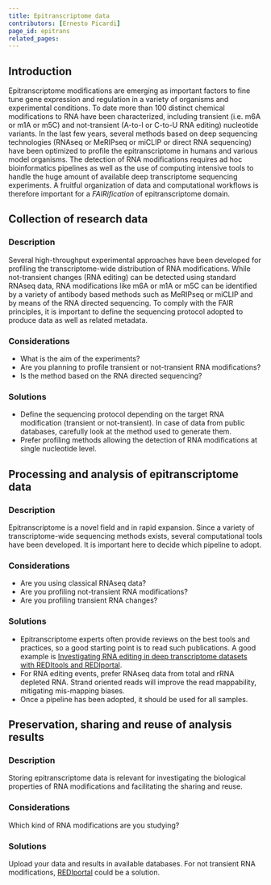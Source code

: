 ```yaml
---
title: Epitranscriptome data
contributors: [Ernesto Picardi]
page_id: epitrans
related_pages: 
---
```


## Introduction
Epitranscriptome modifications are emerging as important factors to fine tune gene expression and regulation in a variety of organisms and experimental conditions. To date more than 100 distinct chemical modifications to RNA have been characterized, including transient (i.e. m6A or m1A or m5C) and not-transient (A-to-I or C-to-U RNA editing) nucleotide variants. In the last few years, several methods based on deep sequencing technologies (RNAseq or MeRIPseq or miCLIP or direct RNA sequencing) have been optimized to profile the epitranscriptome in humans and various model organisms. The detection of RNA modifications requires ad hoc bioinformatics pipelines as well as the use of computing intensive tools to handle the huge amount of available deep transcriptome sequencing experiments. A fruitful organization of data and computational workflows is therefore important for a *FAIRification* of epitranscriptome domain.

## Collection of research data
 
### Description
Several high-throughput experimental approaches have been developed for profiling the transcriptome-wide distribution of RNA modifications. While not-transient changes (RNA editing) can be detected using standard RNAseq data, RNA modifications like m6A or m1A or m5C can be identified by a variety of antibody based methods such as MeRIPseq or miCLIP and by means of the RNA directed sequencing. To comply with the FAIR principles, it is important to define the sequencing protocol adopted to produce data as well as related metadata. 

### Considerations
- What is the aim of the experiments? 
- Are you planning to profile transient or not-transient RNA modifications?
- Is the method based on the RNA directed sequencing?

### Solutions
- Define the sequencing protocol depending on the target RNA modification (transient or not-transient). In case of data from public databases, carefully look at the method used to generate them.
- Prefer profiling methods allowing the detection of RNA modifications at single nucleotide level.

## Processing and analysis of epitranscriptome data

### Description
Epitranscriptome is a novel field and in rapid expansion. Since a variety of transcriptome-wide sequencing methods exists, several computational tools have been developed. It is important here to decide which pipeline to adopt.

### Considerations
- Are you using classical RNAseq data?
- Are you profiling not-transient RNA modifications?
- Are you profiling transient RNA changes?

### Solutions
- Epitranscriptome experts often provide reviews on the best tools and practices, so a good starting point is to read such publications. A good example is [Investigating RNA editing in deep transcriptome datasets with REDItools and REDIportal](https://www.nature.com/articles/s41596-019-0279-7).
- For RNA editing events, prefer RNAseq data from total and rRNA depleted RNA. Strand oriented reads will improve the read mappability, mitigating mis-mapping biases.
- Once a pipeline has been adopted, it should be used for all samples.

## Preservation, sharing and reuse of analysis results

### Description
Storing epitranscriptome data is relevant for investigating the biological properties of RNA modifications and facilitating the sharing and reuse.

### Considerations
Which kind of RNA modifications are you studying?

### Solutions
Upload your data and results in available databases. For not transient RNA modifications, [REDIportal](http://srv00.recas.ba.infn.it/atlas/) could be a solution.

